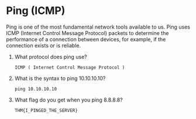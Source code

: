 # Ping (ICMP)

Ping is one of the most fundamental network tools available to us. Ping uses ICMP (Internet Control Message Protocol) packets to determine the performance of a connection between devices, for example, if the connection exists or is reliable.

1. What protocol does ping use?
    ```
    ICMP ( Internet Control Message Protocol )
    ```

2. What is the syntax to ping 10.10.10.10?
    ```
    ping 10.10.10.10
    ```

3. What flag do you get when you ping 8.8.8.8?
    ```
    THM{I_PINGED_THE_SERVER}
    ```